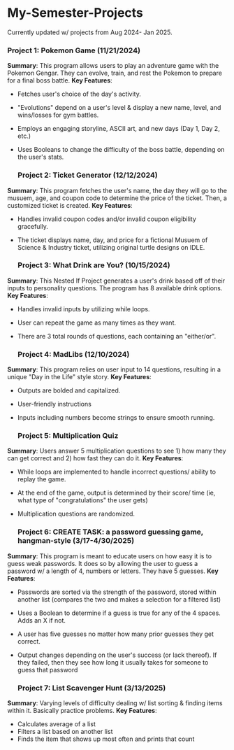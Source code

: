 # My-Semester-Projects
Currently updated w/ projects from Aug 2024- Jan 2025. 

### Project 1: Pokemon Game (11/21/2024)
**Summary**: This program allows users to play an adventure game with the Pokemon Gengar. They can evolve, train, and rest the Pokemon to prepare for a final boss battle. 
**Key Features**: 
- Fetches user's choice of the day's activity.
- "Evolutions" depend on a user's level & display a new name, level, and wins/losses for gym battles.
- Employs an engaging storyline, ASCII art, and new days (Day 1, Day 2, etc.)
- Uses Booleans to change the difficulty of the boss battle, depending on the user's stats.

  ### Project 2: Ticket Generator (12/12/2024)
**Summary**: This program fetches the user's name, the day they will go to the musuem, age, and coupon code to determine the price of the ticket. Then, a customized ticket is created. 
**Key Features**: 
- Handles invalid coupon codes and/or invalid coupon eligibility gracefully. 
- The ticket displays name, day, and price for a fictional Musuem of Science & Industry ticket, utilizing original turtle designs on IDLE.

    ### Project 3: What Drink are You? (10/15/2024)
**Summary**: This Nested If Project generates a user's drink based off of their inputs to personality questions. The program has 8 available drink options. 
**Key Features**: 
- Handles invalid inputs by utilizing while loops. 
- User can repeat the game as many times as they want.
- There are 3 total rounds of questions, each containing an "either/or".

    ### Project 4: MadLibs (12/10/2024)
**Summary**: This program relies on user input to 14 questions, resulting in a unique "Day in the Life" style story. 
**Key Features**: 
- Outputs are bolded and capitalized.  
- User-friendly instructions
- Inputs including numbers become strings to ensure smooth running.

  ### Project 5: Multiplication Quiz
**Summary**: Users answer 5 multiplication questions to see 1) how many they can get correct and 2) how fast they can do it.
**Key Features**: 
- While loops are implemented to handle incorrect questions/ ability to replay the game.  
- At the end of the game, output is determined by their score/ time (ie, what type of "congratulations" the user gets)
- Multiplication questions are randomized.

  ### Project 6: CREATE TASK: a password guessing game, hangman-style (3/17-4/30/2025)
**Summary**: This program is meant to educate users on how easy it is to guess weak passwords. It does so by allowing the user to guess a password w/ a length of 4, numbers or letters. They have 5 guesses. 
**Key Features**: 
- Passwords are sorted via the strength of the password, stored within another list (compares the two and makes a selection for a filtered list)
- Uses a Boolean to determine if a guess is true for any of the 4 spaces. Adds an X if not. 
- A user has five guesses no matter how many prior guesses they get correct.
- Output changes depending on the user's success (or lack thereof). If they failed, then they see how long it usually takes for someone to guess that password

  ### Project 7: List Scavenger Hunt (3/13/2025)
**Summary**: Varying levels of difficulty dealing w/ list sorting & finding items within it. Basically practice problems.
**Key Features**: 
- Calculates average of a list
- Filters a list based on another list
- Finds the item that shows up most often and prints that count
